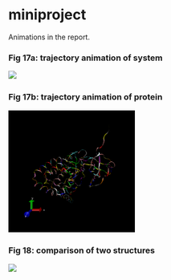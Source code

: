 # miniproject
Animations in the report.
 
### Fig 17a: trajectory animation of system
<img src="fig17a_trajectory animation of system.gif" width="50%" />
 
### Fig 17b: trajectory animation of protein
<img src="fig17b_trajectory animation of protein.gif" width="50%" />
 
### Fig 18: comparison of two structures
<img src="fig18_comparison of two structures.gif" width="50%" />

